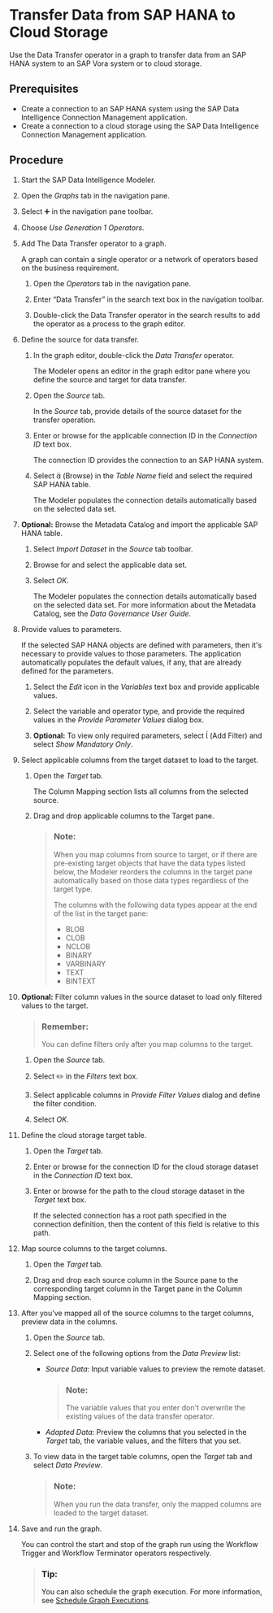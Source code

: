 <!-- loio362b11e4dc9249f09ed789257ac65716 -->

<link rel="stylesheet" type="text/css" href="../css/sap-icons.css"/>

# Transfer Data from SAP HANA to Cloud Storage

Use the Data Transfer operator in a graph to transfer data from an SAP HANA system to an SAP Vora system or to cloud storage.



<a name="loio362b11e4dc9249f09ed789257ac65716__prereq_ot5_5yl_vdb"/>

## Prerequisites

-   Create a connection to an SAP HANA system using the SAP Data Intelligence Connection Management application.
-   Create a connection to a cloud storage using the SAP Data Intelligence Connection Management application.



<a name="loio362b11e4dc9249f09ed789257ac65716__steps_s1p_bjv_fhb"/>

## Procedure

1.  Start the SAP Data Intelligence Modeler.

2.  Open the *Graphs* tab in the navigation pane.

3.  Select :heavy_plus_sign: in the navigation pane toolbar.

4.  Choose *Use Generation 1 Operators*.

5.  Add The Data Transfer operator to a graph.

    A graph can contain a single operator or a network of operators based on the business requirement.

    1.  Open the *Operators* tab in the navigation pane.

    2.  Enter “Data Transfer” in the search text box in the navigation toolbar.

    3.  Double-click the Data Transfer operator in the search results to add the operator as a process to the graph editor.


6.  Define the source for data transfer.

    1.  In the graph editor, double-click the *Data Transfer* operator.

        The Modeler opens an editor in the graph editor pane where you define the source and target for data transfer.

    2.  Open the *Source* tab.

        In the *Source* tab, provide details of the source dataset for the transfer operation.

    3.  Enter or browse for the applicable connection ID in the *Connection ID* text box.

        The connection ID provides the connection to an SAP HANA system.

    4.  Select <span class="SAP-icons"></span> \(Browse\) in the *Table Name* field and select the required SAP HANA table.

        The Modeler populates the connection details automatically based on the selected data set.


7.  **Optional:** Browse the Metadata Catalog and import the applicable SAP HANA table.

    1.  Select *Import Dataset* in the *Source* tab toolbar.

    2.  Browse for and select the applicable data set.

    3.  Select *OK*.

        The Modeler populates the connection details automatically based on the selected data set. For more information about the Metadata Catalog, see the *Data Governance User Guide*.


8.  Provide values to parameters.

    If the selected SAP HANA objects are defined with parameters, then it's necessary to provide values to those parameters. The application automatically populates the default values, if any, that are already defined for the parameters.

    1.  Select the *Edit* icon in the *Variables* text box and provide applicable values.

    2.  Select the variable and operator type, and provide the required values in the *Provide Parameter Values* dialog box.

    3.  **Optional:** To view only required parameters, select <span class="SAP-icons"></span> \(Add Filter\) and select *Show Mandatory Only*.


9.  Select applicable columns from the target dataset to load to the target.

    1.  Open the *Target* tab.

        The Column Mapping section lists all columns from the selected source.

    2.  Drag and drop applicable columns to the Target pane.

        > ### Note:  
        > When you map columns from source to target, or if there are pre-existing target objects that have the data types listed below, the Modeler reorders the columns in the target pane automatically based on those data types regardless of the target type.
        > 
        > The columns with the following data types appear at the end of the list in the target pane:
        > 
        > -   BLOB
        > -   CLOB
        > -   NCLOB
        > -   BINARY
        > -   VARBINARY
        > -   TEXT
        > -   BINTEXT


10. **Optional:** Filter column values in the source dataset to load only filtered values to the target.

    > ### Remember:  
    > You can define filters only after you map columns to the target.

    1.  Open the *Source* tab.

    2.  Select :pencil2: in the *Filters* text box.

    3.  Select applicable columns in *Provide Filter Values* dialog and define the filter condition.

    4.  Select *OK*.


11. Define the cloud storage target table.

    1.  Open the *Target* tab.

    2.  Enter or browse for the connection ID for the cloud storage dataset in the *Connection ID* text box.

    3.  Enter or browse for the path to the cloud storage dataset in the *Target* text box.

        If the selected connection has a root path specified in the connection definition, then the content of this field is relative to this path.


12. Map source columns to the target columns.

    1.  Open the *Target* tab.

    2.  Drag and drop each source column in the Source pane to the corresponding target column in the Target pane in the Column Mapping section.


13. After you've mapped all of the source columns to the target columns, preview data in the columns.

    1.  Open the *Source* tab.

    2.  Select one of the following options from the *Data Preview* list:

        -   *Source Data*: Input variable values to preview the remote dataset.

            > ### Note:  
            > The variable values that you enter don't overwrite the existing values of the data transfer operator.

        -   *Adapted Data*: Preview the columns that you selected in the *Target* tab, the variable values, and the filters that you set.

    3.  To view data in the target table columns, open the *Target* tab and select *Data Preview*.

        > ### Note:  
        > When you run the data transfer, only the mapped columns are loaded to the target dataset.


14. Save and run the graph.

    You can control the start and stop of the graph run using the Workflow Trigger and Workflow Terminator operators respectively.

    > ### Tip:  
    > You can also schedule the graph execution. For more information, see [Schedule Graph Executions](../using-graphs/schedule-graph-executions-cb46d5f.md).


